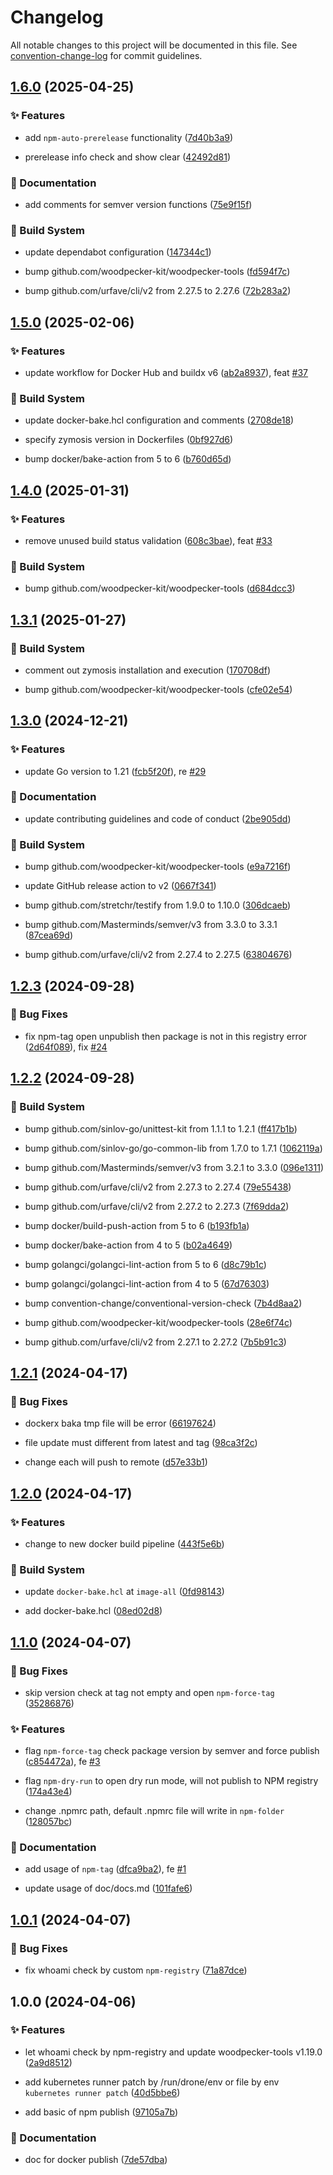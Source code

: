 # Changelog

All notable changes to this project will be documented in this file. See [convention-change-log](https://github.com/convention-change/convention-change-log) for commit guidelines.

## [1.6.0](https://github.com/woodpecker-kit/woodpecker-npm/compare/1.5.0...v1.6.0) (2025-04-25)

### ✨ Features

* add `npm-auto-prerelease` functionality ([7d40b3a9](https://github.com/woodpecker-kit/woodpecker-npm/commit/7d40b3a96ee5bf450b8b58527e2711c5497709e9))

* prerelease info check and show clear ([42492d81](https://github.com/woodpecker-kit/woodpecker-npm/commit/42492d8109ea0f1c77f5b1a4d01adea83b755005))

### 📝 Documentation

* add comments for semver version functions ([75e9f15f](https://github.com/woodpecker-kit/woodpecker-npm/commit/75e9f15f2c332b301db20cb0bb216c1ba819f202))

### 👷‍ Build System

* update dependabot configuration ([147344c1](https://github.com/woodpecker-kit/woodpecker-npm/commit/147344c1b7785621026ebcf089cc2500e42ea100))

* bump github.com/woodpecker-kit/woodpecker-tools ([fd594f7c](https://github.com/woodpecker-kit/woodpecker-npm/commit/fd594f7c545d573846fd9602af094b20fe8b6a36))

* bump github.com/urfave/cli/v2 from 2.27.5 to 2.27.6 ([72b283a2](https://github.com/woodpecker-kit/woodpecker-npm/commit/72b283a23149106430ac0048aa446d856f23ac7a))

## [1.5.0](https://github.com/woodpecker-kit/woodpecker-npm/compare/1.4.0...v1.5.0) (2025-02-06)

### ✨ Features

* update workflow for Docker Hub and buildx v6 ([ab2a8937](https://github.com/woodpecker-kit/woodpecker-npm/commit/ab2a8937693d70c2b0212e208d2b56bb48d2e427)), feat [#37](https://github.com/woodpecker-kit/woodpecker-npm/issues/37)

### 👷‍ Build System

* update docker-bake.hcl configuration and comments ([2708de18](https://github.com/woodpecker-kit/woodpecker-npm/commit/2708de18961f63fcdd529b6b4a26498a74f2e62d))

* specify zymosis version in Dockerfiles ([0bf927d6](https://github.com/woodpecker-kit/woodpecker-npm/commit/0bf927d621ba80f5b106fde2a70ce4e3ef162296))

* bump docker/bake-action from 5 to 6 ([b760d65d](https://github.com/woodpecker-kit/woodpecker-npm/commit/b760d65db4896e0a20a3015da4adc8dfafa702a1))

## [1.4.0](https://github.com/woodpecker-kit/woodpecker-npm/compare/1.3.1...v1.4.0) (2025-01-31)

### ✨ Features

* remove unused build status validation ([608c3bae](https://github.com/woodpecker-kit/woodpecker-npm/commit/608c3bae37fa3ae7d52ecdae3037e19346dfe21a)), feat [#33](https://github.com/woodpecker-kit/woodpecker-npm/issues/33)

### 👷‍ Build System

* bump github.com/woodpecker-kit/woodpecker-tools ([d684dcc3](https://github.com/woodpecker-kit/woodpecker-npm/commit/d684dcc398b36cdfc5a9e1e24b67d6c8506a1dd5))

## [1.3.1](https://github.com/woodpecker-kit/woodpecker-npm/compare/1.3.0...v1.3.1) (2025-01-27)

### 👷‍ Build System

* comment out zymosis installation and execution ([170708df](https://github.com/woodpecker-kit/woodpecker-npm/commit/170708df43f0f43e0c4689b89591455b2fbe8b5f))

* bump github.com/woodpecker-kit/woodpecker-tools ([cfe02e54](https://github.com/woodpecker-kit/woodpecker-npm/commit/cfe02e5463024673a82406ae7096444d2b47e09e))

## [1.3.0](https://github.com/woodpecker-kit/woodpecker-npm/compare/1.2.3...v1.3.0) (2024-12-21)

### ✨ Features

* update Go version to 1.21 ([fcb5f20f](https://github.com/woodpecker-kit/woodpecker-npm/commit/fcb5f20f5eba3ad3a552691d2f0c8a636c753a5e)), re [#29](https://github.com/woodpecker-kit/woodpecker-npm/issues/29)

### 📝 Documentation

* update contributing guidelines and code of conduct ([2be905dd](https://github.com/woodpecker-kit/woodpecker-npm/commit/2be905dd0dabfe6ad071f1ce9d14a5a84b661f9b))

### 👷‍ Build System

* bump github.com/woodpecker-kit/woodpecker-tools ([e9a7216f](https://github.com/woodpecker-kit/woodpecker-npm/commit/e9a7216fa0961f6ee36101960bbc6a479e258a7d))

* update GitHub release action to v2 ([0667f341](https://github.com/woodpecker-kit/woodpecker-npm/commit/0667f34187618d423d817e9bc07fbbd69c368e07))

* bump github.com/stretchr/testify from 1.9.0 to 1.10.0 ([306dcaeb](https://github.com/woodpecker-kit/woodpecker-npm/commit/306dcaeb7ce2e38c0a6dcb30966e02d92bb33e93))

* bump github.com/Masterminds/semver/v3 from 3.3.0 to 3.3.1 ([87cea69d](https://github.com/woodpecker-kit/woodpecker-npm/commit/87cea69d98a3d4d717e7c146f7e658df5c86d9e7))

* bump github.com/urfave/cli/v2 from 2.27.4 to 2.27.5 ([63804676](https://github.com/woodpecker-kit/woodpecker-npm/commit/6380467688ebbcf2d350519b319067d0b94577e8))

## [1.2.3](https://github.com/woodpecker-kit/woodpecker-npm/compare/1.2.2...v1.2.3) (2024-09-28)

### 🐛 Bug Fixes

* fix npm-tag open unpublish then package is not in this registry error ([2d64f089](https://github.com/woodpecker-kit/woodpecker-npm/commit/2d64f0894479b3c49e506e0f7eb6f052f72bd11a)), fix [#24](https://github.com/woodpecker-kit/woodpecker-npm/issues/24)

## [1.2.2](https://github.com/woodpecker-kit/woodpecker-npm/compare/1.2.1...v1.2.2) (2024-09-28)

### 👷‍ Build System

* bump github.com/sinlov-go/unittest-kit from 1.1.1 to 1.2.1 ([ff417b1b](https://github.com/woodpecker-kit/woodpecker-npm/commit/ff417b1b69bc272fa27dee6f1213905b6e2f1f86))

* bump github.com/sinlov-go/go-common-lib from 1.7.0 to 1.7.1 ([1062119a](https://github.com/woodpecker-kit/woodpecker-npm/commit/1062119a9384f65f1799f187c48b7b7186f3ffa9))

* bump github.com/Masterminds/semver/v3 from 3.2.1 to 3.3.0 ([096e1311](https://github.com/woodpecker-kit/woodpecker-npm/commit/096e1311055869a86effb4387e81f1ee48b2c862))

* bump github.com/urfave/cli/v2 from 2.27.3 to 2.27.4 ([79e55438](https://github.com/woodpecker-kit/woodpecker-npm/commit/79e554387fc153892494da3dc0703ead71305ef5))

* bump github.com/urfave/cli/v2 from 2.27.2 to 2.27.3 ([7f69dda2](https://github.com/woodpecker-kit/woodpecker-npm/commit/7f69dda2d09863e9ee5199955c98f9b3877f0ce3))

* bump docker/build-push-action from 5 to 6 ([b193fb1a](https://github.com/woodpecker-kit/woodpecker-npm/commit/b193fb1ad560f1ea833778808dd79e0b7a44da6d))

* bump docker/bake-action from 4 to 5 ([b02a4649](https://github.com/woodpecker-kit/woodpecker-npm/commit/b02a4649fbce7b14381f1979f00aa252de0e8190))

* bump golangci/golangci-lint-action from 5 to 6 ([d8c79b1c](https://github.com/woodpecker-kit/woodpecker-npm/commit/d8c79b1c67f94d197206190fd423f64ef44f410c))

* bump golangci/golangci-lint-action from 4 to 5 ([67d76303](https://github.com/woodpecker-kit/woodpecker-npm/commit/67d763037139fd3d60f4fddfcde88eaf8e422f32))

* bump convention-change/conventional-version-check ([7b4d8aa2](https://github.com/woodpecker-kit/woodpecker-npm/commit/7b4d8aa2f3c78e1b1e55ddbab281c49695225215))

* bump github.com/woodpecker-kit/woodpecker-tools ([28e6f74c](https://github.com/woodpecker-kit/woodpecker-npm/commit/28e6f74c5e2160ce1aec8efbd07c61d1574319e2))

* bump github.com/urfave/cli/v2 from 2.27.1 to 2.27.2 ([7b5b91c3](https://github.com/woodpecker-kit/woodpecker-npm/commit/7b5b91c3d6a83d3a0f9f6aeecdabd874451cb0e8))

## [1.2.1](https://github.com/woodpecker-kit/woodpecker-npm/compare/1.2.0...v1.2.1) (2024-04-17)

### 🐛 Bug Fixes

* dockerx baka tmp file will be error ([66197624](https://github.com/woodpecker-kit/woodpecker-npm/commit/6619762459cde23c43fa3b0193dbd98804c1f877))

* file update must different from latest and tag ([98ca3f2c](https://github.com/woodpecker-kit/woodpecker-npm/commit/98ca3f2c5872214b8ad00ff6c1473ffef2ca6315))

* change each will push to remote ([d57e33b1](https://github.com/woodpecker-kit/woodpecker-npm/commit/d57e33b1da2cd7b05ce4bbcad007233eb86d3ad3))

## [1.2.0](https://github.com/woodpecker-kit/woodpecker-npm/compare/1.1.0...v1.2.0) (2024-04-17)

### ✨ Features

* change to new docker build pipeline ([443f5e6b](https://github.com/woodpecker-kit/woodpecker-npm/commit/443f5e6b280e5b40da92302484f7094130f9389c))

### 👷‍ Build System

* update `docker-bake.hcl` at `image-all` ([0fd98143](https://github.com/woodpecker-kit/woodpecker-npm/commit/0fd98143bf4ec9d6401f3254ec273c1e09168f05))

* add docker-bake.hcl ([08ed02d8](https://github.com/woodpecker-kit/woodpecker-npm/commit/08ed02d8978e3f13ec7ebfd162e6aa9497a6fc7b))

## [1.1.0](https://github.com/woodpecker-kit/woodpecker-npm/compare/1.0.1...v1.1.0) (2024-04-07)

### 🐛 Bug Fixes

* skip version check at tag not empty and open `npm-force-tag` ([35286876](https://github.com/woodpecker-kit/woodpecker-npm/commit/352868761426f53e4ba1a0f5400c9e8bb2cb0d6f))

### ✨ Features

* flag `npm-force-tag` check package version by semver and force publish ([c854472a](https://github.com/woodpecker-kit/woodpecker-npm/commit/c854472a902c89c336558e52a6b5d10552ec4815)), fe [#3](https://github.com/woodpecker-kit/woodpecker-npm/issues/3)

* flag `npm-dry-run` to open dry run mode, will not publish to NPM registry ([174a43e4](https://github.com/woodpecker-kit/woodpecker-npm/commit/174a43e4d9dd0e9c04a42477bab2774fe5fada11))

* change .npmrc path, default .npmrc file will write in `npm-folder` ([128057bc](https://github.com/woodpecker-kit/woodpecker-npm/commit/128057bcda9759e14d472d5857c17bd0446e0258))

### 📝 Documentation

* add usage of `npm-tag` ([dfca9ba2](https://github.com/woodpecker-kit/woodpecker-npm/commit/dfca9ba2fe4eb7e87b5b82ea2ce1188250043996)), fe [#1](https://github.com/woodpecker-kit/woodpecker-npm/issues/1)

* update usage of doc/docs.md ([101fafe6](https://github.com/woodpecker-kit/woodpecker-npm/commit/101fafe6b7340ddd3c5e50fc8ed636d22aa71bcf))

## [1.0.1](https://github.com/woodpecker-kit/woodpecker-npm/compare/1.0.0...v1.0.1) (2024-04-07)

### 🐛 Bug Fixes

* fix whoami check by custom `npm-registry` ([71a87dce](https://github.com/woodpecker-kit/woodpecker-npm/commit/71a87dcedf043a7829f776d6a69fdf332f88c3f1))

## 1.0.0 (2024-04-06)

### ✨ Features

* let whoami check by npm-registry and update woodpecker-tools v1.19.0 ([2a9d8512](https://github.com/woodpecker-kit/woodpecker-npm/commit/2a9d851285638d8a76188adbccd3a6ab67dafa67))

* add kubernetes runner patch by /run/drone/env or file by env `kubernetes runner patch` ([40d5bbe6](https://github.com/woodpecker-kit/woodpecker-npm/commit/40d5bbe6649a9c7533fae574a0c39acdc7b2fffd))

* add basic of npm publish ([97105a7b](https://github.com/woodpecker-kit/woodpecker-npm/commit/97105a7bdda6eaf19eb01f430a30bbd7fa6a6d13))

### 📝 Documentation

* doc for docker publish ([7de57dba](https://github.com/woodpecker-kit/woodpecker-npm/commit/7de57dba3fb6edfc5088e13bd1acfa69b28da43f))
